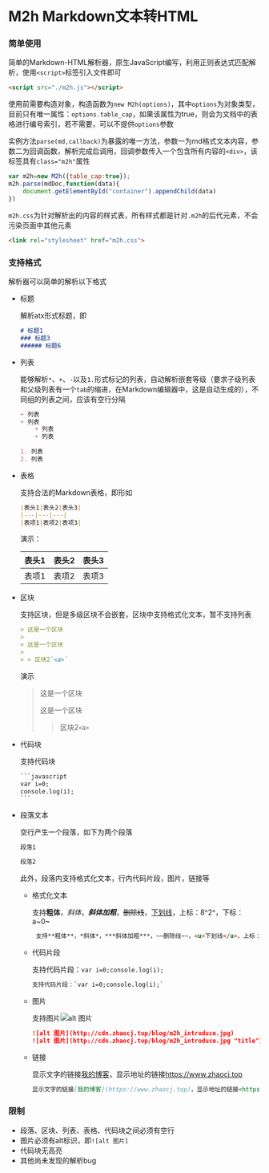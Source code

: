 # M2h Markdown文本转HTML

### 简单使用

简单的Markdown-HTML解析器，原生JavaScript编写，利用正则表达式匹配解析，使用`<script>`标签引入文件即可

```html
<script src="./m2h.js"></script>
```

使用前需要构造对象，构造函数为`new M2h(options)`，其中`options`为对象类型，目前只有唯一属性：`options.table_cap`，如果该属性为true，则会为文档中的表格进行编号索引，若不需要，可以不提供`options`参数

实例方法`parse(md,callback)`为暴露的唯一方法，参数一为md格式文本内容，参数二为回调函数，解析完成后调用，回调参数传入一个包含所有内容的`<div>`，该标签具有`class="m2h"`属性

```javascript
var m2h=new M2h({table_cap:true});
m2h.parse(mdDoc,function(data){
    document.getElementById("container").appendChild(data)
})
```

`m2h.css`为针对解析出的内容的样式表，所有样式都是针对`.m2h`的后代元素，不会污染页面中其他元素

```html
<link rel="stylesheet" href="m2h.css">
```

### 支持格式

解析器可以简单的解析以下格式

+ 标题

    解析atx形式标题，即

    ```markdown
    # 标题1
    ### 标题3
    ###### 标题6
    ```

+ 列表

    能够解析`*`、`+`、`-`以及`1.`形式标记的列表，自动解析嵌套等级（要求子级列表和父级列表有一个`tab`的缩进，在Markdown编辑器中，这是自动生成的），不同组的列表之间，应该有空行分隔

    ```markdown
    + 列表
    + 列表
    	+ 列表
    	+ 列表
    	
    1. 列表
    2. 列表
    ```

+ 表格

    支持合法的Markdown表格，即形如

    ```markdown
    |表头1|表头2|表头3|
    |---|---|---|
    |表项1|表项2|表项3|
    ```

    演示：

    | 表头1 | 表头2 | 表头3 |
    | ----- | ----- | ----- |
    | 表项1 | 表项2 | 表项3 |

+ 区块

    支持区块，但是多级区块不会嵌套，区块中支持格式化文本，暂不支持列表

    ```markdown
    > 这是一个区块
    >
    > 这是一个区块
    >
    > > 区块2`<a>`
    ```

    演示

    > 这是一个区块
    >
    > 这是一个区块
    >
    > > 区块2`<a>`

+ 代码块

    支持代码块

    ```markdown
    ​```javascript
    var i=0;
    console.log(i);
    ​```
    ```

    

+ 段落文本

    空行产生一个段落，如下为两个段落

    ```markdown
    段落1
    
    段落2
    ```

    此外，段落内支持格式化文本，行内代码片段，图片，链接等
    
    + 格式化文本
    
        支持**粗体**，*斜体*，***斜体加粗***，~~删除线~~，<u>下划线</u>，上标：8^2^，下标：a~0~
    
        ```markdown
         支持**粗体**，*斜体*，***斜体加粗***，~~删除线~~，<u>下划线</u>，上标：8^2^，下标：a~0~
        ```
    
    + 代码片段
    
        支持代码片段：`var i=0;console.log(i);`
    
        ```html
        支持代码片段：`var i=0;console.log(i);`
        ```
    
    + 图片
    
        支持图片![alt 图片](http://cdn.zhaocj.top/blog/m2h_introduce.jpg)
    
        ```markdown
        ![alt 图片](http://cdn.zhaocj.top/blog/m2h_introduce.jpg)
        ![alt 图片](http://cdn.zhaocj.top/blog/m2h_introduce.jpg "title")
        ```
    
    + 链接
    
        显示文字的链接[我的博客](https://www.zhaocj.top)，显示地址的链接<https://www.zhaocj.top>
    
        ```markdown
        显示文字的链接[我的博客](https://www.zhaocj.top)，显示地址的链接<https://www.zhaocj.top>
        ```

### 限制

+ 段落、区块、列表、表格、代码块之间必须有空行
+ 图片必须有alt标识，即`![alt 图片]`
+ 代码块无高亮
+ 其他尚未发现的解析bug